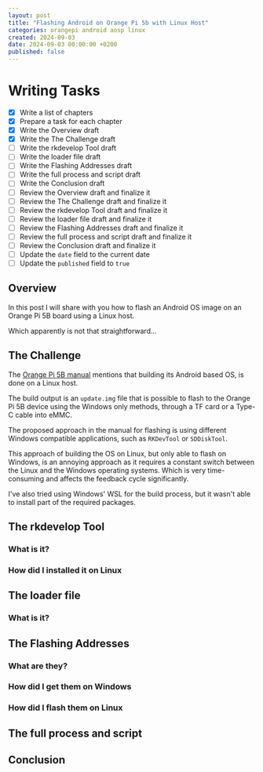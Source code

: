 ```yaml
---
layout: post
title: "Flashing Android on Orange Pi 5b with Linux Host"
categories: orangepi android aosp linux
created: 2024-09-03
date: 2024-09-03 00:00:00 +0200
published: false
---
```

# Writing Tasks
- [x] Write a list of chapters
- [x] Prepare a task for each chapter
- [x] Write the Overview draft
- [x] Write the The Challenge draft
- [ ] Write the rkdevelop Tool draft
- [ ] Write the loader file draft
- [ ] Write the Flashing Addresses draft
- [ ] Write the full process and script draft
- [ ] Write the Conclusion draft
- [ ] Review the Overview draft and finalize it
- [ ] Review the The Challenge draft and finalize it
- [ ] Review the rkdevelop Tool draft and finalize it
- [ ] Review the loader file draft and finalize it
- [ ] Review the Flashing Addresses draft and finalize it
- [ ] Review the full process and script draft and finalize it
- [ ] Review the Conclusion draft and finalize it
- [ ] Update the `date` field to the current date
- [ ] Update the `published` field to `true`

## Overview
In this post I will share with you how to flash an Android OS image on an Orange Pi 5B board using a Linux host.

Which apparently is not that straightforward...

## The Challenge
The [Orange Pi 5B manual](https://drive.google.com/drive/folders/11JLZcvjU1eN6SkJPZ7m9gm6q-_UVtqYd) mentions that building its Android based OS, is done on a Linux host.

The build output is an `update.img` file that is possible to flash to the Orange Pi 5B device using the Windows only methods, through a TF card or a Type-C cable into eMMC.

The proposed approach in the manual for flashing is using different Windows compatible applications, such as `RKDevTool` or `SDDiskTool`.

This approach of building the OS on Linux, but only able to flash on Windows, is an annoying approach as it requires a constant switch between the Linux and the Windows operating systems. Which is very time-consuming and affects the feedback cycle significantly.

I've also tried using Windows' WSL for the build process, but it wasn't able to install part of the required packages.

## The rkdevelop Tool
### What is it?
### How did I installed it on Linux

## The loader file
### What is it?

## The Flashing Addresses
### What are they?
### How did I get them on Windows
### How did I flash them on Linux

## The full process and script

## Conclusion